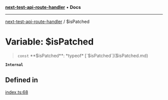 [**next-test-api-route-handler**](../README.md) • **Docs**

***

[next-test-api-route-handler](../README.md) / $isPatched

# Variable: $isPatched

> `const` **$isPatched**: *typeof* [`$isPatched`]($isPatched.md)

**`Internal`**

## Defined in

[index.ts:68](https://github.com/Xunnamius/next-test-api-route-handler/blob/a461e8108624c221c70702d1068092a640a5bae5/src/index.ts#L68)
